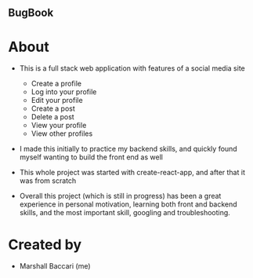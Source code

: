 ## BugBook

# About

- This is a full stack web application with features of a social media site
  - Create a profile
  - Log into your profile
  - Edit your profile
  - Create a post
  - Delete a post
  - View your profile
  - View other profiles

- I made this initially to practice my backend skills, and quickly found myself wanting to build the front end as well

- This whole project was started with create-react-app, and after that it was from scratch

- Overall this project (which is still in progress) has been a great experience in personal motivation, learning both front and backend skills, and the most important skill, googling and troubleshooting.

# Created by

- Marshall Baccari (me)
